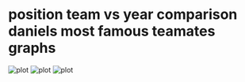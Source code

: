 # position team vs year comparison daniels most famous teamates graphs 

![plot](/plot_imgs/dan_position_vs_year.png.png)
![plot](/plot_imgs/lando_position_vs_year.png.png)
![plot](/plot_imgs/max_position_vs_year.png.png)